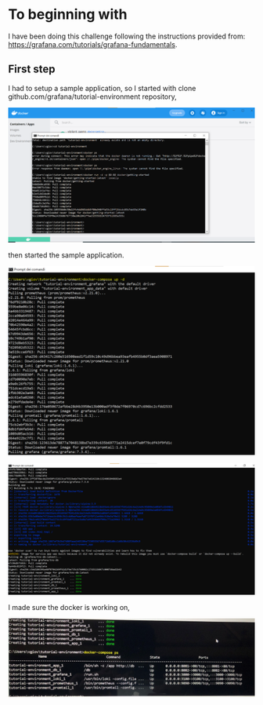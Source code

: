 # To beginning with 
I have been doing this challenge following the instructions provided from: https://grafana.com/tutorials/grafana-fundamentals.

## First step
I had to setup a sample application, so I started with clone github.com/grafana/tutorial-environment repository,

![Setup](screenshot/1.Setup.png)

then started the sample application.

![Start a sample app](screenshot/2.Start_sample_app.png)

![Start_sample_application2](screenshot/3.Start_sample_application2.png)

I made sure the docker is working on,

![Make sure the docker is working](screenshot/Docker.jpg)

